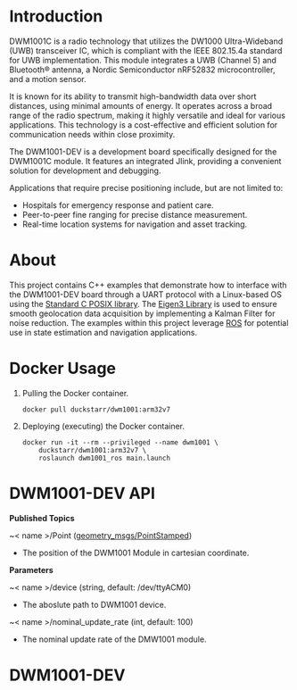 **Introduction**
====
DWM1001C is a radio technology that utilizes the DW1000 Ultra-Wideband (UWB) transceiver IC, which is compliant with the IEEE 802.15.4a standard for UWB implementation. This module integrates a UWB (Channel 5) and Bluetooth® antenna, a Nordic Semiconductor nRF52832 microcontroller, and a motion sensor.

It is known for its ability to transmit high-bandwidth data over short distances, using minimal amounts of energy. It operates across a broad range of the radio spectrum, making it highly versatile and ideal for various applications. This technology is a cost-effective and efficient solution for communication needs within close proximity.

The DWM1001-DEV is a development board specifically designed for the DWM1001C module. It features an integrated Jlink, providing a convenient solution for development and debugging.

Applications that require precise positioning include, but are not limited to:

- Hospitals for emergency response and patient care.
- Peer-to-peer fine ranging for precise distance measurement.
- Real-time location systems for navigation and asset tracking.

**About**
=========
This project contains C++ examples that demonstrate how to interface with the DWM1001-DEV board through a UART protocol with a Linux-based OS using the [Standard C POSIX library](https://en.wikipedia.org/wiki/C_POSIX_library). The [Eigen3 Library](https://eigen.tuxfamily.org/index.php?title=Main_Page) is used to ensure smooth geolocation data acquisition by implementing a Kalman Filter for noise reduction. The examples within this project leverage [ROS](https://www.ros.org/) for potential use in state estimation and navigation applications.

**Docker Usage**
====
1. Pulling the Docker container.

    ```
    docker pull duckstarr/dwm1001:arm32v7
    ```

2. Deploying (executing) the Docker container.

    ```
    docker run -it --rm --privileged --name dwm1001 \
        duckstarr/dwm1001:arm32v7 \
        roslaunch dwm1001_ros main.launch
    ```

**DWM1001-DEV API**
====
**Published Topics**

~< name >/Point ([geometry_msgs/PointStamped](http://docs.ros.org/en/noetic/api/geometry_msgs/html/msg/PointStamped.html))

* The position of the DWM1001 Module in cartesian coordinate.

**Parameters**

~< name >/device (string, default: /dev/ttyACM0)
* The aboslute path to DWM1001 device.

~< name >/nominal_update_rate (int, default: 100)
* The nominal update rate of the DMW1001 module.
# DWM1001-DEV
